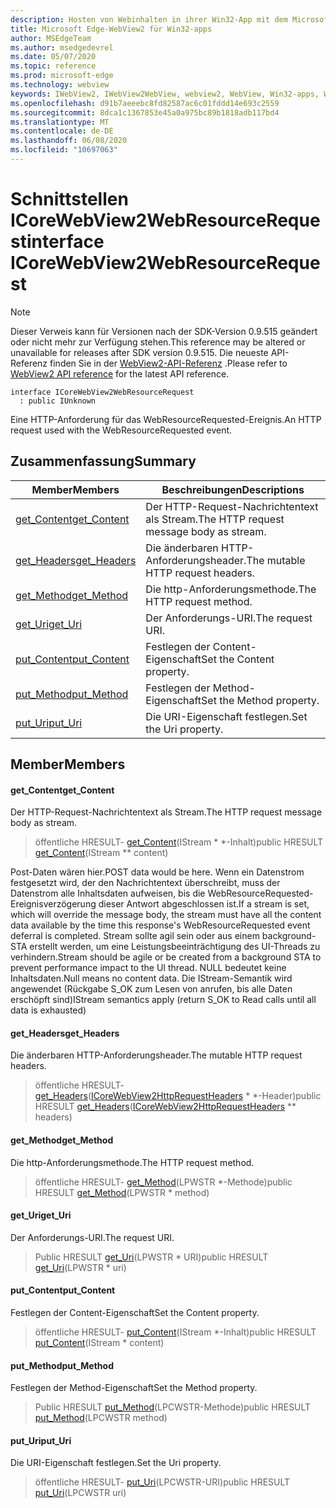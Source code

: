 ```yaml
---
description: Hosten von Webinhalten in ihrer Win32-App mit dem Microsoft Edge WebView2-Steuerelement
title: Microsoft Edge-WebView2 für Win32-apps
author: MSEdgeTeam
ms.author: msedgedevrel
ms.date: 05/07/2020
ms.topic: reference
ms.prod: microsoft-edge
ms.technology: webview
keywords: IWebView2, IWebView2WebView, webview2, WebView, Win32-apps, Win32, Edge, ICoreWebView2, ICoreWebView2Controller, Browser-Steuerelement, Edge-HTML
ms.openlocfilehash: d91b7aeeebc8fd82587ac6c01fddd14e693c2559
ms.sourcegitcommit: 8dca1c1367853e45a0a975bc89b1818adb117bd4
ms.translationtype: MT
ms.contentlocale: de-DE
ms.lasthandoff: 06/08/2020
ms.locfileid: "10697063"
---
```

# <span data-ttu-id="a2bff-104">Schnittstellen ICoreWebView2WebResourceRequest</span><span class="sxs-lookup"><span data-stu-id="a2bff-104">interface ICoreWebView2WebResourceRequest</span></span> 

> [!NOTE]
> <span data-ttu-id="a2bff-105">Dieser Verweis kann für Versionen nach der SDK-Version 0.9.515 geändert oder nicht mehr zur Verfügung stehen.</span><span class="sxs-lookup"><span data-stu-id="a2bff-105">This reference may be altered or unavailable for releases after SDK version 0.9.515.</span></span> <span data-ttu-id="a2bff-106">Die neueste API-Referenz finden Sie in der [WebView2-API-Referenz](../../../webview2-api-reference.md) .</span><span class="sxs-lookup"><span data-stu-id="a2bff-106">Please refer to [WebView2 API reference](../../../webview2-api-reference.md) for the latest API reference.</span></span>

```
interface ICoreWebView2WebResourceRequest
  : public IUnknown
```

<span data-ttu-id="a2bff-107">Eine HTTP-Anforderung für das WebResourceRequested-Ereignis.</span><span class="sxs-lookup"><span data-stu-id="a2bff-107">An HTTP request used with the WebResourceRequested event.</span></span>

## <span data-ttu-id="a2bff-108">Zusammenfassung</span><span class="sxs-lookup"><span data-stu-id="a2bff-108">Summary</span></span>

 <span data-ttu-id="a2bff-109">Member</span><span class="sxs-lookup"><span data-stu-id="a2bff-109">Members</span></span>                        | <span data-ttu-id="a2bff-110">Beschreibungen</span><span class="sxs-lookup"><span data-stu-id="a2bff-110">Descriptions</span></span>
--------------------------------|---------------------------------------------
[<span data-ttu-id="a2bff-111">get_Content</span><span class="sxs-lookup"><span data-stu-id="a2bff-111">get_Content</span></span>](#get_content) | <span data-ttu-id="a2bff-112">Der HTTP-Request-Nachrichtentext als Stream.</span><span class="sxs-lookup"><span data-stu-id="a2bff-112">The HTTP request message body as stream.</span></span>
[<span data-ttu-id="a2bff-113">get_Headers</span><span class="sxs-lookup"><span data-stu-id="a2bff-113">get_Headers</span></span>](#get_headers) | <span data-ttu-id="a2bff-114">Die änderbaren HTTP-Anforderungsheader.</span><span class="sxs-lookup"><span data-stu-id="a2bff-114">The mutable HTTP request headers.</span></span>
[<span data-ttu-id="a2bff-115">get_Method</span><span class="sxs-lookup"><span data-stu-id="a2bff-115">get_Method</span></span>](#get_method) | <span data-ttu-id="a2bff-116">Die http-Anforderungsmethode.</span><span class="sxs-lookup"><span data-stu-id="a2bff-116">The HTTP request method.</span></span>
[<span data-ttu-id="a2bff-117">get_Uri</span><span class="sxs-lookup"><span data-stu-id="a2bff-117">get_Uri</span></span>](#get_uri) | <span data-ttu-id="a2bff-118">Der Anforderungs-URI.</span><span class="sxs-lookup"><span data-stu-id="a2bff-118">The request URI.</span></span>
[<span data-ttu-id="a2bff-119">put_Content</span><span class="sxs-lookup"><span data-stu-id="a2bff-119">put_Content</span></span>](#put_content) | <span data-ttu-id="a2bff-120">Festlegen der Content-Eigenschaft</span><span class="sxs-lookup"><span data-stu-id="a2bff-120">Set the Content property.</span></span>
[<span data-ttu-id="a2bff-121">put_Method</span><span class="sxs-lookup"><span data-stu-id="a2bff-121">put_Method</span></span>](#put_method) | <span data-ttu-id="a2bff-122">Festlegen der Method-Eigenschaft</span><span class="sxs-lookup"><span data-stu-id="a2bff-122">Set the Method property.</span></span>
[<span data-ttu-id="a2bff-123">put_Uri</span><span class="sxs-lookup"><span data-stu-id="a2bff-123">put_Uri</span></span>](#put_uri) | <span data-ttu-id="a2bff-124">Die URI-Eigenschaft festlegen.</span><span class="sxs-lookup"><span data-stu-id="a2bff-124">Set the Uri property.</span></span>

## <span data-ttu-id="a2bff-125">Member</span><span class="sxs-lookup"><span data-stu-id="a2bff-125">Members</span></span>

#### <span data-ttu-id="a2bff-126">get_Content</span><span class="sxs-lookup"><span data-stu-id="a2bff-126">get_Content</span></span> 

<span data-ttu-id="a2bff-127">Der HTTP-Request-Nachrichtentext als Stream.</span><span class="sxs-lookup"><span data-stu-id="a2bff-127">The HTTP request message body as stream.</span></span>

> <span data-ttu-id="a2bff-128">öffentliche HRESULT- [get_Content](#get_content)(IStream \* \*-Inhalt)</span><span class="sxs-lookup"><span data-stu-id="a2bff-128">public HRESULT [get_Content](#get_content)(IStream \*\* content)</span></span>

<span data-ttu-id="a2bff-129">Post-Daten wären hier.</span><span class="sxs-lookup"><span data-stu-id="a2bff-129">POST data would be here.</span></span> <span data-ttu-id="a2bff-130">Wenn ein Datenstrom festgesetzt wird, der den Nachrichtentext überschreibt, muss der Datenstrom alle Inhaltsdaten aufweisen, bis die WebResourceRequested-Ereignisverzögerung dieser Antwort abgeschlossen ist.</span><span class="sxs-lookup"><span data-stu-id="a2bff-130">If a stream is set, which will override the message body, the stream must have all the content data available by the time this response's WebResourceRequested event deferral is completed.</span></span> <span data-ttu-id="a2bff-131">Stream sollte agil sein oder aus einem background-STA erstellt werden, um eine Leistungsbeeinträchtigung des UI-Threads zu verhindern.</span><span class="sxs-lookup"><span data-stu-id="a2bff-131">Stream should be agile or be created from a background STA to prevent performance impact to the UI thread.</span></span> <span data-ttu-id="a2bff-132">NULL bedeutet keine Inhaltsdaten.</span><span class="sxs-lookup"><span data-stu-id="a2bff-132">Null means no content data.</span></span> <span data-ttu-id="a2bff-133">Die IStream-Semantik wird angewendet (Rückgabe S_OK zum Lesen von anrufen, bis alle Daten erschöpft sind)</span><span class="sxs-lookup"><span data-stu-id="a2bff-133">IStream semantics apply (return S_OK to Read calls until all data is exhausted)</span></span>

#### <span data-ttu-id="a2bff-134">get_Headers</span><span class="sxs-lookup"><span data-stu-id="a2bff-134">get_Headers</span></span> 

<span data-ttu-id="a2bff-135">Die änderbaren HTTP-Anforderungsheader.</span><span class="sxs-lookup"><span data-stu-id="a2bff-135">The mutable HTTP request headers.</span></span>

> <span data-ttu-id="a2bff-136">öffentliche HRESULT- [get_Headers](#get_headers)([ICoreWebView2HttpRequestHeaders](icorewebview2httprequestheaders.md) \* \*-Header)</span><span class="sxs-lookup"><span data-stu-id="a2bff-136">public HRESULT [get_Headers](#get_headers)([ICoreWebView2HttpRequestHeaders](icorewebview2httprequestheaders.md) \*\* headers)</span></span>

#### <span data-ttu-id="a2bff-137">get_Method</span><span class="sxs-lookup"><span data-stu-id="a2bff-137">get_Method</span></span> 

<span data-ttu-id="a2bff-138">Die http-Anforderungsmethode.</span><span class="sxs-lookup"><span data-stu-id="a2bff-138">The HTTP request method.</span></span>

> <span data-ttu-id="a2bff-139">öffentliche HRESULT- [get_Method](#get_method)(LPWSTR \*-Methode)</span><span class="sxs-lookup"><span data-stu-id="a2bff-139">public HRESULT [get_Method](#get_method)(LPWSTR \* method)</span></span>

#### <span data-ttu-id="a2bff-140">get_Uri</span><span class="sxs-lookup"><span data-stu-id="a2bff-140">get_Uri</span></span> 

<span data-ttu-id="a2bff-141">Der Anforderungs-URI.</span><span class="sxs-lookup"><span data-stu-id="a2bff-141">The request URI.</span></span>

> <span data-ttu-id="a2bff-142">Public HRESULT [get_Uri](#get_uri)(LPWSTR \* URI)</span><span class="sxs-lookup"><span data-stu-id="a2bff-142">public HRESULT [get_Uri](#get_uri)(LPWSTR \* uri)</span></span>

#### <span data-ttu-id="a2bff-143">put_Content</span><span class="sxs-lookup"><span data-stu-id="a2bff-143">put_Content</span></span> 

<span data-ttu-id="a2bff-144">Festlegen der Content-Eigenschaft</span><span class="sxs-lookup"><span data-stu-id="a2bff-144">Set the Content property.</span></span>

> <span data-ttu-id="a2bff-145">öffentliche HRESULT- [put_Content](#put_content)(IStream \*-Inhalt)</span><span class="sxs-lookup"><span data-stu-id="a2bff-145">public HRESULT [put_Content](#put_content)(IStream \* content)</span></span>

#### <span data-ttu-id="a2bff-146">put_Method</span><span class="sxs-lookup"><span data-stu-id="a2bff-146">put_Method</span></span> 

<span data-ttu-id="a2bff-147">Festlegen der Method-Eigenschaft</span><span class="sxs-lookup"><span data-stu-id="a2bff-147">Set the Method property.</span></span>

> <span data-ttu-id="a2bff-148">Public HRESULT [put_Method](#put_method)(LPCWSTR-Methode)</span><span class="sxs-lookup"><span data-stu-id="a2bff-148">public HRESULT [put_Method](#put_method)(LPCWSTR method)</span></span>

#### <span data-ttu-id="a2bff-149">put_Uri</span><span class="sxs-lookup"><span data-stu-id="a2bff-149">put_Uri</span></span> 

<span data-ttu-id="a2bff-150">Die URI-Eigenschaft festlegen.</span><span class="sxs-lookup"><span data-stu-id="a2bff-150">Set the Uri property.</span></span>

> <span data-ttu-id="a2bff-151">öffentliche HRESULT- [put_Uri](#put_uri)(LPCWSTR-URI)</span><span class="sxs-lookup"><span data-stu-id="a2bff-151">public HRESULT [put_Uri](#put_uri)(LPCWSTR uri)</span></span>

